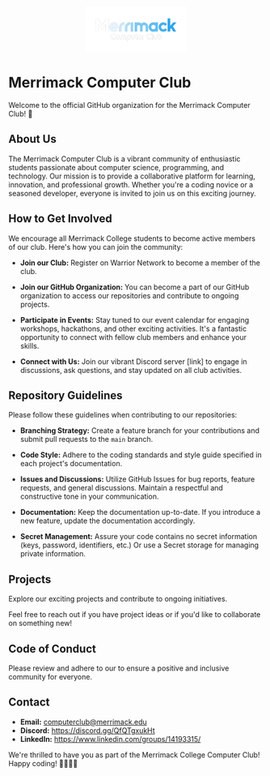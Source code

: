 <p align="center">
  <img src="merrimack-computer-club-removebg-preview.png" alt="Merrimack Computer Club Logo" width="200">
</p>

# Merrimack Computer Club

Welcome to the official GitHub organization for the Merrimack Computer Club! 🚀

## About Us

The Merrimack Computer Club is a vibrant community of enthusiastic students passionate about computer science, programming, and technology. Our mission is to provide a collaborative platform for learning, innovation, and professional growth. Whether you're a coding novice or a seasoned developer, everyone is invited to join us on this exciting journey.

## How to Get Involved

We encourage all Merrimack College students to become active members of our club. Here's how you can join the community:
- **Join our Club:** Register on Warrior Network to become a member of the club.

- **Join our GitHub Organization:** You can become a part of our GitHub organization to access our repositories and contribute to ongoing projects.

- **Participate in Events:** Stay tuned to our event calendar for engaging workshops, hackathons, and other exciting activities. It's a fantastic opportunity to connect with fellow club members and enhance your skills.

- **Connect with Us:** Join our vibrant Discord server [link] to engage in discussions, ask questions, and stay updated on all club activities.

## Repository Guidelines

Please follow these guidelines when contributing to our repositories:

- **Branching Strategy:** Create a feature branch for your contributions and submit pull requests to the `main` branch.

- **Code Style:** Adhere to the coding standards and style guide specified in each project's documentation.

- **Issues and Discussions:** Utilize GitHub Issues for bug reports, feature requests, and general discussions. Maintain a respectful and constructive tone in your communication.

- **Documentation:** Keep the documentation up-to-date. If you introduce a new feature, update the documentation accordingly.

- **Secret Management:** Assure your code contains no secret information (keys, password, identifiers, etc.) Or use a Secret storage for managing private information.

## Projects

Explore our exciting projects and contribute to ongoing initiatives.

Feel free to reach out if you have project ideas or if you'd like to collaborate on something new!

## Code of Conduct

Please review and adhere to our to ensure a positive and inclusive community for everyone.

## Contact

- **Email:** computerclub@merrimack.edu
- **Discord:** https://discord.gg/QfQTgxukHt
- **LinkedIn:** https://www.linkedin.com/groups/14193315/

We're thrilled to have you as part of the Merrimack College Computer Club! Happy coding! 👩‍💻👨‍💻
